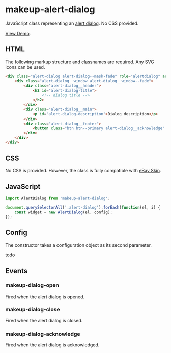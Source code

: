 # makeup-alert-dialog

JavaScript class representing an [alert dialog](https://ebay.gitbook.io/mindpatterns/messaging/alert-dialog). No CSS provided.

[View Demo](https://makeup.github.io/makeup-js/makeup-alert-dialog/index.html).

## HTML

The following markup structure and classnames are required. Any SVG icons can be used.

```html
<div class="alert-dialog alert-dialog--mask-fade" role="alertdialog" aria-labelledby="alert-dialog-title" aria-modal="true">
    <div class="alert-dialog__window alert-dialog__window--fade">
        <div class="alert-dialog__header">
            <h2 id="alert-dialog-title">
                <!-- dialog title -->
            </h2>
        </div>
        <div class="alert-dialog__main">
            <p id="alert-dialog-description">Dialog description</p>
        </div>
        <div class="alert-dialog__footer">
            <button class="btn btn--primary alert-dialog__acknowledge" aria-describedby="alert-dialog-description">Yes</button>
        </div>
    </div>
</div>
```

## CSS

No CSS is provided. However, the class is fully compatible with [eBay Skin](https://ebay.github.io/skin/#alert-dialog).

## JavaScript

```js
import AlertDialog from 'makeup-alert-dialog';

document.querySelectorAll('.alert-dialog').forEach(function(el, i) {
    const widget = new AlertDialog(el, config);
});
```

## Config

The constructor takes a configuration object as its second parameter.

todo

## Events

### makeup-dialog-open

Fired when the alert dialog is opened.

### makeup-dialog-close

Fired when the alert dialog is closed.

### makeup-dialog-acknowledge

Fired when the alert dialog is acknowledged.
